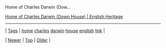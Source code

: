 <!--
title: Home of Charles Darwin (Down House) | English Heritage
date: 2020-06-28T15:27:00.085Z
tags: home, charles, darwin, house, english, link
-->


Home of Charles Darwin (Dow...

[Home of Charles Darwin (Down House) | English Heritage](http://www.english-heritage.org.uk/visit/places/home-of-charles-darwin-down-house)

<!--BOTTOM-POST-NAVIGATION-->
---

| [Tags](tags.md) | [home](tag-home.md) [charles](tag-charles.md) [darwin](tag-darwin.md) [house](tag-house.md) [english](tag-english.md) [link](tag-link.md) |

| [Newer](124422253927.md) | [Top](index.md) | [Older](124492938457.md) |